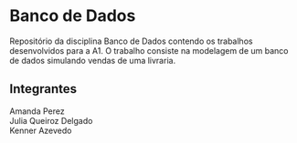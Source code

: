 # Banco de Dados
Repositório da disciplina Banco de Dados contendo os trabalhos desenvolvidos para a A1. O trabalho consiste na modelagem de um banco de dados simulando vendas de uma livraria.

## Integrantes

Amanda Perez <br />
Julia Queiroz Delgado <br />
Kenner Azevedo
